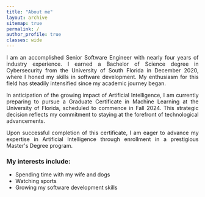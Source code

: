 ```yaml
---
title: "About me"
layout: archive
sitemap: true
permalink: /
author_profile: true
classes: wide
---
```


<p style="text-align: justify">
I am an accomplished Senior Software Engineer with nearly four years of industry experience. I earned a Bachelor of Science degree in Cybersecurity from the University of South Florida in December 2020, where I honed my skills in software development. My enthusiasm for this field has steadily intensified since my academic journey began.
</p>
<p style="text-align: justify">
In anticipation of the growing impact of Artificial Intelligence, I am currently preparing to pursue a Graduate Certificate in Machine Learning at the University of Florida, scheduled to commence in Fall 2024. This strategic decision reflects my commitment to staying at the forefront of technological advancements.
</p>
<p style="text-align: justify">
Upon successful completion of this certificate, I am eager to advance my expertise in Artificial Intelligence through enrollment in a prestigious Master's Degree program.
</p>

### My interests include:
- Spending time with my wife and dogs
- Watching sports
- Growing my software development skills


<!-- ### Technical Skills

{% include technical-skills.md %}

### Soft Skills

{% include soft-skills.md %} -->
